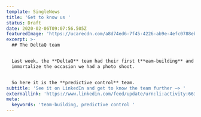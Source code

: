 ```yaml
---
template: SingleNews
title: 'Get to know us '
status: Draft
date: 2020-02-06T09:07:56.505Z
featuredImage: 'https://ucarecdn.com/a8d74ed6-7f45-4226-ab9e-4efc0788ebc3/'
excerpt: >-
  ## The DeltaQ team 


  Last week, the **DeltaQ** team had their first t**eam-building** and to
  immortalize the occasion we had a photo shoot.


  So here it is the **predictive control** team.
subtitle: 'See it on LinkedIn and get to know the team further —> '
externallink: 'https://www.linkedin.com/feed/update/urn:li:activity:6630781809036668929 '
meta:
  keywords: 'team-building, predictive control '
---
```


